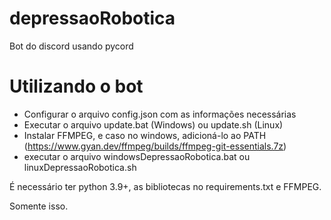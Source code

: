 # depressaoRobotica
Bot do discord usando pycord

# Utilizando o bot
- Configurar o arquivo config.json com as informações necessárias
- Executar o arquivo update.bat (Windows) ou update.sh (Linux)
- Instalar FFMPEG, e caso no windows, adicioná-lo ao PATH (https://www.gyan.dev/ffmpeg/builds/ffmpeg-git-essentials.7z)
- executar o arquivo windowsDepressaoRobotica.bat ou linuxDepressaoRobotica.sh

É necessário ter python 3.9+, as bibliotecas no requirements.txt e FFMPEG.

Somente isso.
